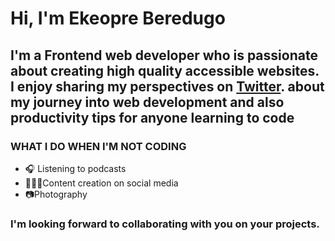 # Hi, I'm Ekeopre Beredugo
## I'm a Frontend web developer who is passionate about creating high quality accessible websites. I enjoy sharing my perspectives  on [Twitter](https://twitter.com/iamthebuilder__). about my journey into web development and also productivity tips for anyone learning to code

### WHAT I DO WHEN I'M NOT CODING

* 🎧 Listening to podcasts
* 🧑🏻‍💻Content creation on social media
* 📷Photography

### I'm looking forward to collaborating with you on your projects.  


